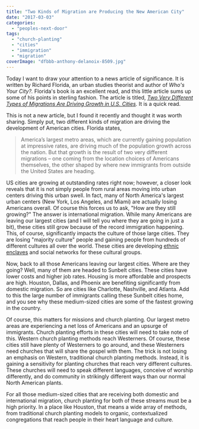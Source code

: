 ```yaml
---
title: "Two Kinds of Migration are Producing the New American City"
date: "2017-03-03"
categories: 
  - "peoples-next-door"
tags: 
  - "church-planting"
  - "cities"
  - "immigration"
  - "migration"
coverImage: "dfbbb-anthony-delanoix-8509.jpg"
---
```


Today I want to draw your attention to a news article of significance. It is written by Richard Florida, an urban studies theorist and author of _Who's Your City?._ Florida's book is an excellent read, and this little article sums up some of his points in sterling fashion. The article is titled, _[Two Very Different Types of Migrations Are Driving Growth in U.S. Cities](http://www.citylab.com/politics/2014/04/2-very-different-migrations-driving-growth-us-cities/8873/)._ It is a quick read.

This is not a new article, but I found it recently and thought it was worth sharing. Simply put, two different kinds of migration are driving the development of American cities. Florida states,

> America’s largest metro areas, which are currently gaining population at impressive rates, are driving much of the population growth across the nation. But that growth is the result of two very different migrations – one coming from the location choices of Americans themselves, the other shaped by where new immigrants from outside the United States are heading.

US cities are growing at outstanding rates right now; however, a closer look reveals that it is not simply people from rural areas moving into urban centers driving this urban swell. In fact, many of North America's largest urban centers (New York, Los Angeles, and Miami) are actually losing Americans overall. Of course this forces us to ask, "How are they still growing?" The answer is international migration. While many Americans are leaving our largest cities (and I will tell you where they are going in just a bit), these cities still grow because of the record immigration happening. This, of course, significantly impacts the culture of those large cities. They are losing "majority culture" people and gaining people from hundreds of different cultures all over the world. These cities are developing [ethnic enclaves](http://blog.keelancook.com/2017/02/what-is-an-ethnic-enclave-and-why-should-i-care.html) and social networks for these cultural groups.

Now, back to all those Americans leaving our largest cities. Where are they going? Well, many of them are headed to Sunbelt cities. These cities have lower costs and higher job rates. Housing is more affordable and prospects are high. Houston, Dallas, and Phoenix are benefiting significantly from domestic migration. So are cities like Charlotte, Nashville, and Atlanta. Add to this the large number of immigrants calling these Sunbelt cities home, and you see why these medium-sized cities are some of the fastest growing in the country.

Of course, this matters for missions and church planting. Our largest metro areas are experiencing a net loss of Americans and an upsurge of immigrants. Church planting efforts in these cities will need to take note of this. Western church planting methods reach Westerners. Of course, these cities still have plenty of Westerners to go around, and these Westerners need churches that will share the gospel with them. The trick is not losing an emphasis on Western, traditional church planting methods. Instead, it is gaining a sensitivity for planting churches that reach very different cultures. These churches will need to speak different languages, conceive of worship differently, and do community in strikingly different ways than our normal North American plants.

For all those medium-sized cities that are receiving both domestic and international migration, church planting for both of these streams must be a high priority. In a place like Houston, that means a wide array of methods, from traditional church planting models to organic, contextualized congregations that reach people in their heart language and culture.
